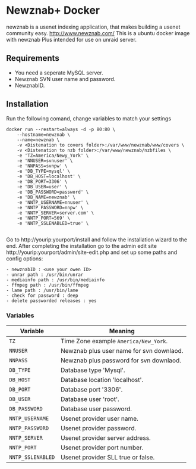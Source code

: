 # Newznab+ Docker

newznab is a usenet indexing application, that makes building a usenet community easy. http://www.newznab.com/
This is a ubuntu docker image with newznab Plus intended for use on unraid server.

## Requirements
- You need a seperate MySQL server.
- Newznab SVN user name and password.
- NewznabID.

## Installation

Run the following comand, change variables to match your settings

```
docker run --restart=always -d -p 80:80 \
	--hostname=newznab \
	--name=newznab \
	-v <Distenation to covers folder>:/var/www/newznab/www/covers \
	-v <Distenation to nzb folder>:/var/www/newznab/nzbfiles \
	-e 'TZ=America/Newy_York' \
	-e 'NNUSER=svnuser' \
	-e 'NNPASS=svnpw' \
	-e 'DB_TYPE=mysql' \
	-e 'DB_HOST=localhost' \
	-e 'DB_PORT=3306' \
	-e 'DB_USER=user' \
	-e 'DB_PASSWORD=password' \
	-e 'DB_NAME=newznab' \
	-e 'NNTP_USERNAME=nnuser' \
	-e 'NNTP_PASSWORD=nnpw' \
	-e 'NNTP_SERVER=server.com' \
	-e 'NNTP_PORT=569' \
	-e 'NNTP_SSLENABLED=true' \
	
```
Go to http://yourip:yourport/install and follow the installation wizard to the end. After completing the installation go to the admin edit site http://yourip:yourport/admin/site-edit.php and set up some paths and config options:
	
```
- newznabID : <use your owen ID>
- unrar path : /usr/bin/unrar
- mediainfo path : /usr/bin/mediainfo
- ffmpeg path : /usr/bin/ffmpeg
- lame path : /usr/bin/lame
- check for password : deep
- delete passworded releases : yes
```

### Variables

| Variable | Meaning |
| --- | --- |
| `TZ` | Time Zone example `America/New_York`. |
| `NNUSER` | Newznab plus user name for svn downlaod. |
| `NNPASS` | Newznab plus password for svn downlaod. |
| `DB_TYPE` | Database type 'Mysql'. |
| `DB_HOST` | Database location 'localhost'. |
| `DB_PORT` | Database port '3306'. |
| `DB_USER` | Database user 'root'. |
| `DB_PASSWORD` | Database user password.|
| `NNTP_USERNAME` | Usenet provider user name. |
| `NNTP_PASSWORD` | Usenet provider password. |
| `NNTP_SERVER` | Usenet provider server address. |
| `NNTP_PORT` | Usenet provider port number. |
| `NNTP_SSLENABLED` | Usenet provider SLL true or false. |


